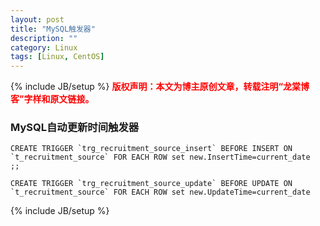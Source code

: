 ```yaml
---
layout: post
title: "MySQL触发器"
description: ""
category: Linux
tags: [Linux, CentOS]
---
```

{% include JB/setup %}
**<font color="red">版权声明：本文为博主原创文章，转载注明“龙棠博客”字样和原文链接。</font>**

### MySQL自动更新时间触发器

```
CREATE TRIGGER `trg_recruitment_source_insert` BEFORE INSERT ON `t_recruitment_source` FOR EACH ROW set new.InsertTime=current_date
;;

CREATE TRIGGER `trg_recruitment_source_update` BEFORE UPDATE ON `t_recruitment_source` FOR EACH ROW set new.UpdateTime=current_date

```

{% include JB/setup %}